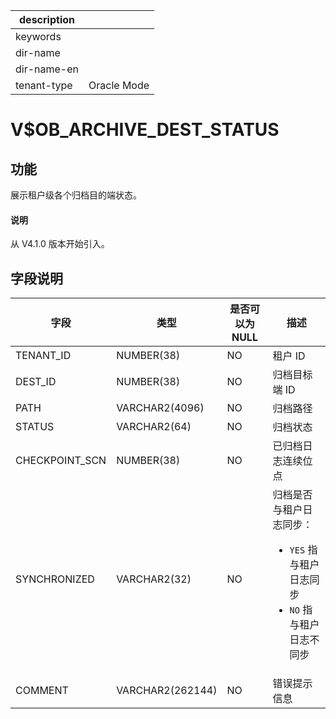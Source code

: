 |description||
|---|---|
|keywords||
|dir-name||
|dir-name-en||
|tenant-type|Oracle Mode|

# V$OB_ARCHIVE_DEST_STATUS

## 功能

展示租户级各个归档目的端状态。

<main id="notice" type='explain'>
  <h4>说明</h4>
  <p>从 V4.1.0 版本开始引入。</p>
</main>

## 字段说明

| **字段** | **类型** | **是否可以为 NULL** | **描述** |
| --- | --- | --- | --- |
| TENANT_ID | NUMBER(38) | NO | 租户 ID |
| DEST_ID | NUMBER(38) | NO | 归档目标端 ID |
| PATH | VARCHAR2(4096) | NO | 归档路径 |
| STATUS | VARCHAR2(64) | NO | 归档状态 |
| CHECKPOINT_SCN | NUMBER(38) | NO | 已归档日志连续位点 |
| SYNCHRONIZED | VARCHAR2(32) | NO | 归档是否与租户日志同步：<ul><li> `YES` 指与租户日志同步  </li><li> `NO` 指与租户日志不同步 </li></ul>|
| COMMENT | VARCHAR2(262144) | NO | 错误提示信息 |
